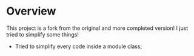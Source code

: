 # Overview
This project is a fork from the original and more completed version! I just tried to simplify some things!

* Tried to simplify every code inside a module class; 
 

